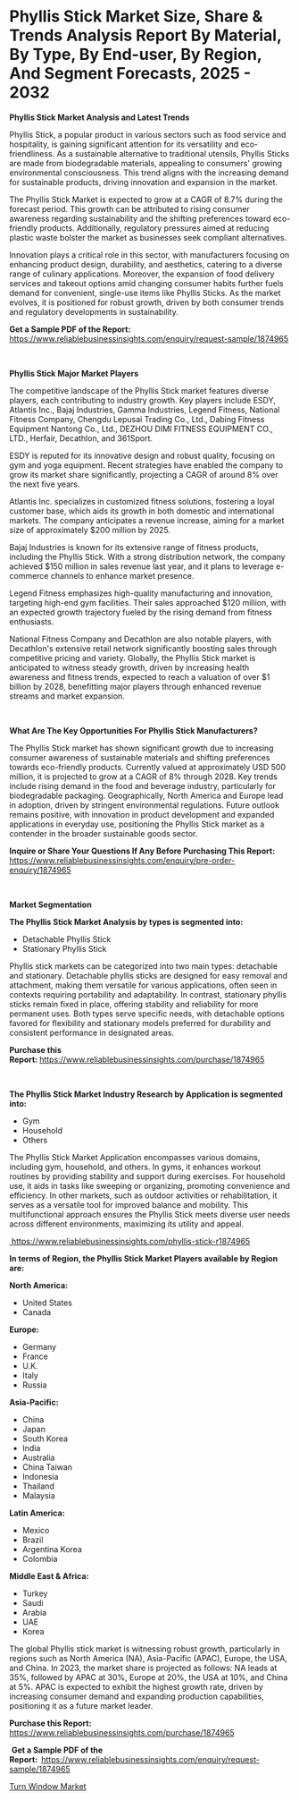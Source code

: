 <p><h1>Phyllis Stick Market Size, Share & Trends Analysis Report By Material, By Type, By End-user, By Region, And Segment Forecasts, 2025 - 2032</h1></p><p><strong>Phyllis Stick Market Analysis and Latest Trends</strong></p>
<p><p>Phyllis Stick, a popular product in various sectors such as food service and hospitality, is gaining significant attention for its versatility and eco-friendliness. As a sustainable alternative to traditional utensils, Phyllis Sticks are made from biodegradable materials, appealing to consumers' growing environmental consciousness. This trend aligns with the increasing demand for sustainable products, driving innovation and expansion in the market.</p><p>The Phyllis Stick Market is expected to grow at a CAGR of 8.7% during the forecast period. This growth can be attributed to rising consumer awareness regarding sustainability and the shifting preferences toward eco-friendly products. Additionally, regulatory pressures aimed at reducing plastic waste bolster the market as businesses seek compliant alternatives. </p><p>Innovation plays a critical role in this sector, with manufacturers focusing on enhancing product design, durability, and aesthetics, catering to a diverse range of culinary applications. Moreover, the expansion of food delivery services and takeout options amid changing consumer habits further fuels demand for convenient, single-use items like Phyllis Sticks. As the market evolves, it is positioned for robust growth, driven by both consumer trends and regulatory developments in sustainability.</p></p>
<p><strong>Get a Sample PDF of the Report:&nbsp;</strong> <a href="https://www.reliablebusinessinsights.com/enquiry/request-sample/1874965?utm_campaign=3256&utm_medium=2&utm_source=Github&utm_content=ia&utm_term=05042025&utm_id=phyllis-stick">https://www.reliablebusinessinsights.com/enquiry/request-sample/1874965</a></p>
<p>&nbsp;</p>
<p><strong>Phyllis Stick Major Market Players</strong></p>
<p><p>The competitive landscape of the Phyllis Stick market features diverse players, each contributing to industry growth. Key players include ESDY, Atlantis Inc., Bajaj Industries, Gamma Industries, Legend Fitness, National Fitness Company, Chengdu Lepusai Trading Co., Ltd., Dabing Fitness Equipment Nantong Co., Ltd., DEZHOU DIMI FITNESS EQUIPMENT CO., LTD., Herfair, Decathlon, and 361Sport. </p><p>ESDY is reputed for its innovative design and robust quality, focusing on gym and yoga equipment. Recent strategies have enabled the company to grow its market share significantly, projecting a CAGR of around 8% over the next five years. </p><p>Atlantis Inc. specializes in customized fitness solutions, fostering a loyal customer base, which aids its growth in both domestic and international markets. The company anticipates a revenue increase, aiming for a market size of approximately $200 million by 2025.</p><p>Bajaj Industries is known for its extensive range of fitness products, including the Phyllis Stick. With a strong distribution network, the company achieved $150 million in sales revenue last year, and it plans to leverage e-commerce channels to enhance market presence.</p><p>Legend Fitness emphasizes high-quality manufacturing and innovation, targeting high-end gym facilities. Their sales approached $120 million, with an expected growth trajectory fueled by the rising demand from fitness enthusiasts.</p><p>National Fitness Company and Decathlon are also notable players, with Decathlon's extensive retail network significantly boosting sales through competitive pricing and variety. Globally, the Phyllis Stick market is anticipated to witness steady growth, driven by increasing health awareness and fitness trends, expected to reach a valuation of over $1 billion by 2028, benefitting major players through enhanced revenue streams and market expansion.</p></p>
<p>&nbsp;</p>
<p><strong>What Are The Key Opportunities For Phyllis Stick Manufacturers?</strong></p>
<p><p>The Phyllis Stick market has shown significant growth due to increasing consumer awareness of sustainable materials and shifting preferences towards eco-friendly products. Currently valued at approximately USD 500 million, it is projected to grow at a CAGR of 8% through 2028. Key trends include rising demand in the food and beverage industry, particularly for biodegradable packaging. Geographically, North America and Europe lead in adoption, driven by stringent environmental regulations. Future outlook remains positive, with innovation in product development and expanded applications in everyday use, positioning the Phyllis Stick market as a contender in the broader sustainable goods sector.</p></p>
<p><strong>Inquire or Share Your Questions If Any Before Purchasing This Report:</strong> <a href="https://www.reliablebusinessinsights.com/enquiry/pre-order-enquiry/1874965?utm_campaign=3256&utm_medium=2&utm_source=Github&utm_content=ia&utm_term=05042025&utm_id=phyllis-stick">https://www.reliablebusinessinsights.com/enquiry/pre-order-enquiry/1874965</a></p>
<p>&nbsp;</p>
<p><strong>Market Segmentation</strong></p>
<p><strong>The Phyllis Stick Market Analysis by types is segmented into:</strong></p>
<p><ul><li>Detachable Phyllis Stick</li><li>Stationary Phyllis Stick</li></ul></p>
<p><p>Phyllis stick markets can be categorized into two main types: detachable and stationary. Detachable phyllis sticks are designed for easy removal and attachment, making them versatile for various applications, often seen in contexts requiring portability and adaptability. In contrast, stationary phyllis sticks remain fixed in place, offering stability and reliability for more permanent uses. Both types serve specific needs, with detachable options favored for flexibility and stationary models preferred for durability and consistent performance in designated areas.</p></p>
<p><strong>Purchase this Report:&nbsp;</strong><a href="https://www.reliablebusinessinsights.com/purchase/1874965?utm_campaign=3256&utm_medium=2&utm_source=Github&utm_content=ia&utm_term=05042025&utm_id=phyllis-stick">https://www.reliablebusinessinsights.com/purchase/1874965</a></p>
<p>&nbsp;</p>
<p><strong>The Phyllis Stick Market Industry Research by Application is segmented into:</strong></p>
<p><ul><li>Gym</li><li>Household</li><li>Others</li></ul></p>
<p><p>The Phyllis Stick Market Application encompasses various domains, including gym, household, and others. In gyms, it enhances workout routines by providing stability and support during exercises. For household use, it aids in tasks like sweeping or organizing, promoting convenience and efficiency. In other markets, such as outdoor activities or rehabilitation, it serves as a versatile tool for improved balance and mobility. This multifunctional approach ensures the Phyllis Stick meets diverse user needs across different environments, maximizing its utility and appeal.</p></p>
<p><a href="https://www.reliablebusinessinsights.com/phyllis-stick-r1874965?utm_campaign=3256&utm_medium=2&utm_source=Github&utm_content=ia&utm_term=05042025&utm_id=phyllis-stick">&nbsp;https://www.reliablebusinessinsights.com/phyllis-stick-r1874965</a></p>
<p><strong>In terms of Region, the Phyllis Stick Market Players available by Region are:</strong></p>
<p>
    <p> <strong> North America: </strong>
        <ul>
            <li>United States</li>
            <li>Canada</li>
        </ul>
        </p> 
    <p> <strong> Europe: </strong>
        <ul>
            <li>Germany</li>
            <li>France</li>
            <li>U.K.</li>
            <li>Italy</li>
            <li>Russia</li>
        </ul>
        </p> 
    <p> <strong> Asia-Pacific: </strong>
        <ul>
            <li>China</li>
            <li>Japan</li>
            <li>South Korea</li>
            <li>India</li>
            <li>Australia</li>
            <li>China Taiwan</li>
            <li>Indonesia</li>
            <li>Thailand</li>
            <li>Malaysia</li>
        </ul>
        </p> 
    <p> <strong> Latin America: </strong>
        <ul>
            <li>Mexico</li>
            <li>Brazil</li>
            <li>Argentina Korea</li>
            <li>Colombia</li>
        </ul>
        </p> 
    <p> <strong> Middle East & Africa: </strong>
        <ul>
            <li>Turkey</li>
            <li>Saudi</li>
            <li>Arabia</li>
            <li>UAE</li>
            <li>Korea</li>
        </ul>
    </p>
    </p>
<p><p>The global Phyllis stick market is witnessing robust growth, particularly in regions such as North America (NA), Asia-Pacific (APAC), Europe, the USA, and China. In 2023, the market share is projected as follows: NA leads at 35%, followed by APAC at 30%, Europe at 20%, the USA at 10%, and China at 5%. APAC is expected to exhibit the highest growth rate, driven by increasing consumer demand and expanding production capabilities, positioning it as a future market leader.</p></p>
<p><strong>Purchase this Report: </strong><a href="https://www.reliablebusinessinsights.com/purchase/1874965?utm_campaign=3256&utm_medium=2&utm_source=Github&utm_content=ia&utm_term=05042025&utm_id=phyllis-stick">https://www.reliablebusinessinsights.com/purchase/1874965</a></p>
<p>&nbsp;<strong>Get a Sample PDF of the Report:&nbsp;&nbsp;</strong><a href="https://www.reliablebusinessinsights.com/enquiry/request-sample/1874965?utm_campaign=3256&utm_medium=2&utm_source=Github&utm_content=ia&utm_term=05042025&utm_id=phyllis-stick">https://www.reliablebusinessinsights.com/enquiry/request-sample/1874965</a></p>
<p><strong></strong></p>
<p><p><a href="https://github.com/lestymbango/Market-Research-Report-List-1/blob/main/turn-window-market.md?utm_campaign=3256&utm_medium=2&utm_source=Github&utm_content=ia&utm_term=05042025&utm_id=phyllis-stick">Turn Window Market</a></p></p>